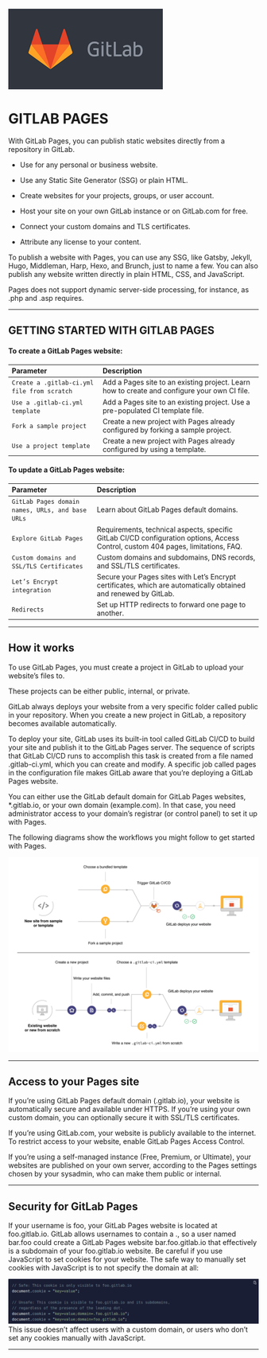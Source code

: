 ![GITLAB](https://github.com/Ash-KODES/DATA/blob/main/gitlab.png?raw=true)
    
# GITLAB PAGES  

With GitLab Pages, you can publish static websites directly from a repository in GitLab.

- Use for any personal or business website.

- Use any Static Site Generator (SSG) or plain HTML.

- Create websites for your projects, groups, or user account.

- Host your site on your own GitLab instance or on GitLab.com for free.

- Connect your custom domains and TLS certificates.

- Attribute any license to your content.

To publish a website with Pages, you can use any SSG, like Gatsby, Jekyll, Hugo, Middleman, Harp, Hexo, and Brunch, just to name a few. You can also publish any website written directly in plain HTML, CSS, and JavaScript.

Pages does not support dynamic server-side processing, for instance, as .php and .asp requires.

------

## GETTING STARTED WITH GITLAB PAGES
#### To create a GitLab Pages website:
| Parameter                                    | Description                                                  |
| :--------                                    | :-------------------------                                   |
| `Create a .gitlab-ci.yml file from scratch`  |Add a Pages site to an existing project. Learn how to create and configure your own CI file.                                  |
| `Use a .gitlab-ci.yml template`              |Add a Pages site to an existing project. Use a pre-populated CI template file.
| `Fork a sample project`                      |Create a new project with Pages already configured by forking a sample project.
|`Use a project template`                      |Create a new project with Pages already configured by using a template.

#### To update a GitLab Pages website:
| Parameter                                    | Description                                                  |
| :--------                                    | :-------------------------                                   |
| `GitLab Pages domain names, URLs, and base URLs`  |Learn about GitLab Pages default domains.                                |
| `Explore GitLab Pages`              |Requirements, technical aspects, specific GitLab CI/CD configuration options, Access Control, custom 404 pages, limitations, FAQ.
| `Custom domains and SSL/TLS Certificates`                      |Custom domains and subdomains, DNS records, and SSL/TLS certificates.
|`Let’s Encrypt integration`                      |Secure your Pages sites with Let’s Encrypt certificates, which are automatically obtained and renewed by GitLab.
|`Redirects`                                      |Set up HTTP redirects to forward one page to another.

---------

## How it works

To use GitLab Pages, you must create a project in GitLab to upload your website’s files to.

 These projects can be either public, internal, or private.

GitLab always deploys your website from a very specific folder called public in your repository. When you create a new project in GitLab, a repository becomes available automatically.

To deploy your site, GitLab uses its built-in tool called GitLab CI/CD to build your site and publish it to the GitLab Pages server. The sequence of scripts that GitLab CI/CD runs to accomplish this task is created from a file named .gitlab-ci.yml, which you can create and modify. A specific job called pages in the configuration file makes GitLab aware that you’re deploying a GitLab Pages website.

You can either use the GitLab default domain for GitLab Pages websites, *.gitlab.io, or your own domain (example.com). In that case, you need administrator access to your domain’s registrar (or control panel) to set it up with Pages.

The following diagrams show the workflows you might follow to get started with Pages.

![gitlab pages working](https://github.com/Ash-KODES/DATA/blob/main/gitlab%20pages%20working.png?raw=true)

-------
## Access to your Pages site
If you’re using GitLab Pages default domain (.gitlab.io), your website is automatically secure and available under HTTPS. If you’re using your own custom domain, you can optionally secure it with SSL/TLS certificates.

If you’re using GitLab.com, your website is publicly available to the internet. To restrict access to your website, enable GitLab Pages Access Control.

If you’re using a self-managed instance (Free, Premium, or Ultimate), your websites are published on your own server, according to the Pages settings chosen by your sysadmin, who can make them public or internal.

------
## Security for GitLab Pages
If your username is foo, your GitLab Pages website is located at foo.gitlab.io. GitLab allows usernames to contain a ., so a user named bar.foo could create a GitLab Pages website bar.foo.gitlab.io that effectively is a subdomain of your foo.gitlab.io website. Be careful if you use JavaScript to set cookies for your website. The safe way to manually set cookies with JavaScript is to not specify the domain at all:

![gitlab pages security](https://github.com/Ash-KODES/DATA/blob/main/security%20in%20gitlabpages.png?raw=true)
This issue doesn’t affect users with a custom domain, or users who don’t set any cookies manually with JavaScript.

----------

  
